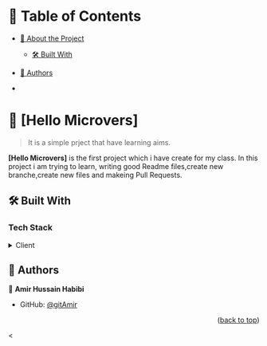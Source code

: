 <a name="readme-top"></a>


<!-- TABLE OF CONTENTS -->

# 📗 Table of Contents

- [📖 About the Project](#about-project)
  - [🛠 Built With](#built-with)
   
- [👥 Authors](#authors)
- 

<!-- PROJECT DESCRIPTION -->

# 📖 [Hello Microvers] <a name="about-project"></a>

> It is a simple prject that have learning aims.

**[Hello Microvers]** is the first project which i have create for my class. In this project i am trying to learn, writing good Readme files,create new branche,create new files and makeing Pull Requests.

## 🛠 Built With <a name="built-with"></a>

### Tech Stack <a name="tech-stack"></a>

<!-- > Describe the tech stack and include only the relevant sections that apply to your project. -->

<details>
  <summary>Client</summary>
  <ul>
    <li><a href="https://reactjs.org/">HTML AND CSS</a></li>
  </ul>
</details>


<!-- AUTHORS -->

## 👥 Authors <a name="authors"></a>

<!-- > Mention all of the collaborators of this project. -->

👤 **Amir Hussain Habibi**

- GitHub: [@gitAmir](https://github.com/Salarhabibi-amir)

<p align="right">(<a href="#readme-top">back to top</a>)</p>



<
